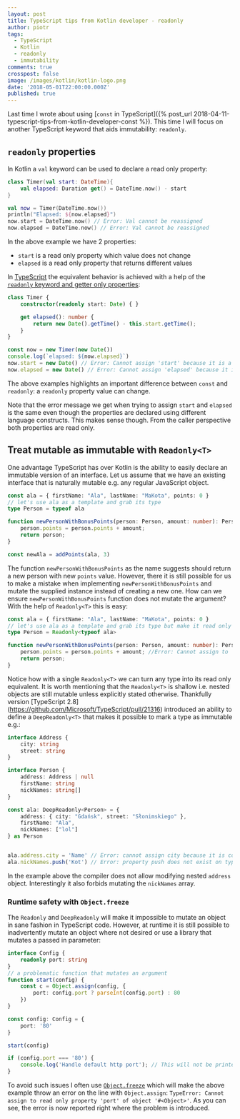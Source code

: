 ```yaml
---
layout: post
title: TypeScript tips from Kotlin developer - readonly
author: piotr
tags:
  - TypeScript
  - Kotlin
  - readonly
  - immutability
comments: true
crosspost: false
image: /images/kotlin/kotlin-logo.png
date: '2018-05-01T22:00:00.000Z'
published: true
---
```


Last time I wrote about using [`const` in TypeScript]({% post_url 2018-04-11-typescript-tips-from-kotlin-developer-const %}). This time I will focus on another TypeScript keyword that aids immutability: `readonly`.

## `readonly` properties

In Kotlin a `val` keyword can be used to declare a read only property:

```kotlin
class Timer(val start: DateTime){
    val elapsed: Duration get() = DateTime.now() - start
}

val now = Timer(DateTime.now())
println("Elapsed: ${now.elapsed}") 
now.start = DateTime.now() // Error: Val cannot be reassigned
now.elapsed = DateTime.now() // Error: Val cannot be reassigned
```

In the above example we have 2 properties:

 - `start` is a read only property which value does not change
 - `elapsed` is a read only property that returns different values

In [TypeScript](https://www.typescriptlang.org/) the equivalent behavior is achieved with a help of the [`readonly` keyword and getter only properties](https://www.typescriptlang.org/docs/handbook/interfaces.html#readonly-properties):

```typescript
class Timer {
    constructor(readonly start: Date) { }

    get elapsed(): number {
        return new Date().getTime() - this.start.getTime();
    } 
}

const now = new Timer(new Date())
console.log(`elapsed: ${now.elapsed}`)
now.start = new Date() // Error: Cannot assign 'start' because it is a constant or a read-only 
now.elapsed = new Date() // Error: Cannot assign 'elapsed' because it is a constant or a read-only 
```

The above examples highlights an important difference between `const` and `readonly`: a `readonly` property value can change.

Note that the error message we get when trying to assign `start` and `elapsed` is the same even though the properties are declared using different language constructs. This makes sense though. From the caller perspective both properties are read only.

## Treat mutable as immutable with `Readonly<T>`

One advantage TypeScript has over Kotlin is the ability to easily declare an immutable version of an interface.
Let us assume that we have an existing interface that is naturally mutable e.g. any regular JavaScript object. 

```typescript
const ala = { firstName: "Ala", lastName: "MaKota", points: 0 }
// let's use ala as a template and grab its type
type Person = typeof ala

function newPersonWithBonusPoints(person: Person, amount: number): Person {
    person.points = person.points + amount;
    return person;
}

const newAla = addPoints(ala, 3)
```

The function `newPersonWithBonusPoints` as the name suggests should return a new person with new `points` value. However, there it is still possible for us to make a mistake when implementing `newPersonWithBonusPoints` and mutate the supplied instance instead of creating a new one. How can we ensure `newPersonWithBonusPoints` function does not mutate the argument? With the help of `Readonly<T>` this is easy:

```typescript
const ala = { firstName: "Ala", lastName: "MaKota", points: 0 }
// let's use ala as a template and grab its type but make it read only
type Person = Readonly<typeof ala>

function newPersonWithBonusPoints(person: Person, amount: number): Person {
    person.points = person.points + amount; //Error: Cannot assign to 'points' because it is a constant or a read-only property
    return person;
}
```

Notice how with a single `Readonly<T>` we can turn any type into its read only equivalent. It is worth mentioning that the `Readonly<T>` is shallow i.e. nested objects are still mutable unless explicitly stated otherwise. Thankfully version [TypeScript 2.8]
(https://github.com/Microsoft/TypeScript/pull/21316) introduced an ability to define a `DeepReadonly<T>` that makes it possible to mark a type as immutable e.g.:

```typescript
interface Address {
    city: string
    street: string
}

interface Person {
    address: Address | null
    firstName: string
    nickNames: string[]
}

const ala: DeepReadonly<Person> = {
    address: { city: "Gdańsk", street: "Słonimskiego" },
    firstName: "Ala",
    nickNames: ["lol"]
} as Person


ala.address.city = 'Name' // Error: cannot assign city because it is constant or readonly
ala.nickNames.push('Kot') // Error: property push does not exist on type DeepReadonlyArray<string>
``` 

In the example above the compiler does not allow modifying nested `address` object. Interestingly it also forbids mutating the `nickNames` array.

### Runtime safety with `Object.freeze`

The `Readonly` and `DeepReadonly` will make it impossible to mutate an object in sane fashion in TypeScript code. However, at runtime it is still possible to inadvertently mutate an object where not desired or use a library that mutates a passed in parameter:

```typescript
interface Config {
    readonly port: string
}
// a problematic function that mutates an argument
function start(config) { 
    const c = Object.assign(config, {
        port: config.port ? parseInt(config.port) : 80
    })
}

const config: Config = {
    port: '80'
}

start(config)

if (config.port === '80') { 
    console.log('Handle default http port'); // This will not be printed!
}
```

To avoid such issues I often use [`Object.freeze`](https://developer.mozilla.org/en-US/docs/Web/JavaScript/Reference/Global_Objects/Object/freeze) which will make the above example throw an error on the line with `Object.assign`: `TypeError: Cannot assign to read only property 'port' of object '#<Object>'`. As you can see, the error is now reported right where the problem is introduced.
